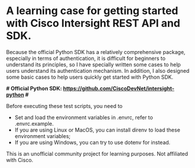 # A learning case for getting started with Cisco Intersight REST API and SDK.

Because the official Python SDK has a relatively comprehensive package, especially in terms of authentication, it is difficult for beginners to understand its principles, so I have specially written some cases to help users understand its authentication mechanism.
In addition, I also designed some basic cases to help users quickly get started with Python SDK.

__# Official Python SDK: https://github.com/CiscoDevNet/intersight-python #__

Before executing these test scripts, you need to 
 - Set and load the environment variables in .envrc, refer to .envrc.example.
 - If you are using Linux or MacOS, you can install direnv to load these environment variables; 
 - If you are using Windows, you can try to use dotenv for instead.

This is an unofficial community project for learning purposes. Not affiliated with Cisco.